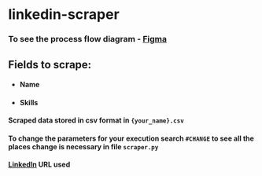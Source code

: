 # linkedin-scraper
### To see the process flow diagram - [Figma](https://www.figma.com/file/fsT0DGv6E2L32DR7xZDPlS/CollegeSpace?node-id=0%3A1) 
## Fields to scrape:
- #### Name
- #### Skills
#### Scraped data stored in csv format in `{your_name}.csv`
#### To change the parameters for your execution search `#CHANGE` to see all the places change is necessary in file `scraper.py`
#### [LinkedIn](https://www.linkedin.com/search/results/people/?origin=FACETED_SEARCH&page=2&schoolFilter=%5B%22246006%22%5D) URL used
